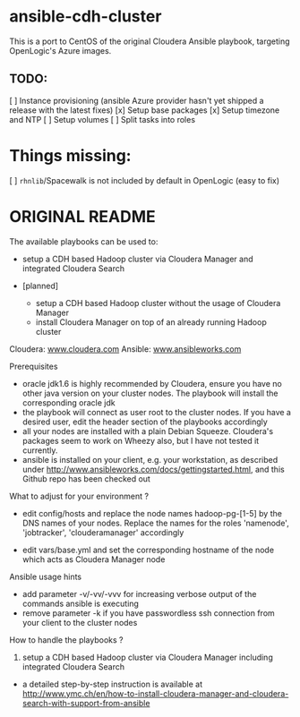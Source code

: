 ansible-cdh-cluster
===================

This is a port to CentOS of the original Cloudera Ansible playbook, targeting OpenLogic's Azure images.

## TODO:

[ ] Instance provisioning (ansible Azure provider hasn't yet shipped a release with the latest fixes)
[x] Setup base packages
[x] Setup timezone and NTP
[ ] Setup volumes
[ ] Split tasks into roles

# Things missing:

[ ] `rhnlib`/Spacewalk is not included by default in OpenLogic (easy to fix)


ORIGINAL README
===============

The available playbooks can be used to:
- setup a CDH based Hadoop cluster via Cloudera Manager and integrated Cloudera Search

- [planned]
  - setup a CDH based Hadoop cluster without the usage of Cloudera Manager
  - install Cloudera Manager on top of an already running Hadoop cluster

Cloudera: www.cloudera.com
Ansible: www.ansibleworks.com

Prerequisites

- oracle jdk1.6 is highly recommended by Cloudera, ensure you have no other java
  version on your cluster nodes. The playbook will install the corresponding
  oracle jdk
- the playbook will connect as user root to the cluster nodes. If you have a desired
  user, edit the header section of the playbooks accordingly
- all your nodes are installed with a plain Debian Squeeze. Cloudera's packages seem
  to work on Wheezy also, but I have not tested it currently.
- ansible is installed on your client, e.g. your workstation, as described under
  http://www.ansibleworks.com/docs/gettingstarted.html, and this Github repo
  has been checked out

What to adjust for your environment ?

- edit config/hosts and replace the node names hadoop-pg-[1-5] by the DNS names
  of your nodes.
  Replace the names for the roles 'namenode', 'jobtracker', 'clouderamanager' accordingly

- edit vars/base.yml and set the corresponding hostname of the node which acts
  as Cloudera Manager node

Ansible usage hints

- add parameter -v/-vv/-vvv for increasing verbose output of the commands
  ansible is executing
- remove parameter -k if you have passwordless ssh connection from your client
  to the cluster nodes

How to handle the playbooks ?

1. setup a CDH based Hadoop cluster via Cloudera Manager including integrated Cloudera Search
- a detailed step-by-step instruction is available at http://www.ymc.ch/en/how-to-install-cloudera-manager-and-cloudera-search-with-support-from-ansible
